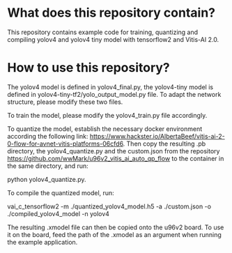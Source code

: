 # What does this repository contain?
This repository contains example code for training, quantizing and compiling yolov4 and yolov4 tiny model with tensorflow2 and Vitis-AI 2.0.
# How to use this repository?
The yolov4 model is defined in yolov4_final.py, the yolov4-tiny model is defined in yolov4-tiny-tf2/yolo_output_model.py file. To adapt the network structure, please modify these two files.

To train the model, please modify the yolov4_train.py file accordingly.

To quantize the model, establish the necessary docker environment according the following link: https://www.hackster.io/AlbertaBeef/vitis-ai-2-0-flow-for-avnet-vitis-platforms-06cfd6. Then copy the resulting .pb directory, the yolov4_quantize.py and the custom.json from the repository https://github.com/wwMark/u96v2_vitis_ai_auto_qp_flow to the container in the same directory, and run:

python yolov4_quantize.py.

To compile the quantized model, run:

vai_c_tensorflow2 -m ./quantized_yolov4_model.h5 -a ./custom.json -o ./compiled_yolov4_model -n yolov4

The resulting .xmodel file can then be copied onto the u96v2 board. To use it on the board, feed the path of the .xmodel as an argument when running the example application.